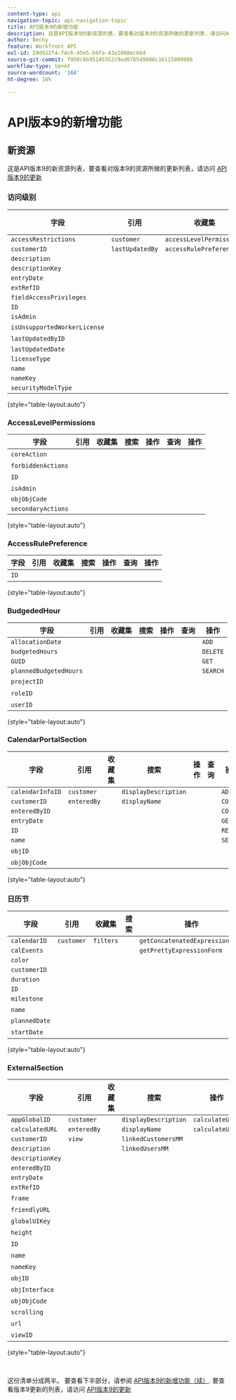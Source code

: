 ```yaml
---
content-type: api
navigation-topic: api-navigation-topic
title: API版本9的新增功能
description: 这是API版本9的新资源列表，要查看对版本9的资源所做的更新列表，请访问API版本9的更新
author: Becky
feature: Workfront API
exl-id: 29d922f4-f4c6-45e5-b9fa-43e2068ec66d
source-git-commit: f050c8b95145552c9ed67b549608c16115000606
workflow-type: tm+mt
source-wordcount: '168'
ht-degree: 16%

---
```


# API版本9的新增功能

## 新资源

这是API版本9的新资源列表，要查看对版本9的资源所做的更新列表，请访问 [API版本9的更新](../../wf-api/api/new-api-version-9-updates.md)

### 访问级别

| 字段 | 引用 | 收藏集 | 搜索 | 操作 | 查询 | 操作 |
|---|---|---|---|---|---|---|
| `accessRestrictions` | `customer` | `accessLevelPermissions` |  |  |  | `ADD` |
| `customerID` | `lastUpdatedBy` | `accessRulePreferences` |  |  |  | `COPY` |
| `description` |  |  |  |  |  | `COUNT` |
| `descriptionKey` |  |  |  |  |  | `DELETE` |
| `entryDate` |  |  |  |  |  | `EDIT` |
| `extRefID` |  |  |  |  |  | `GET` |
| `fieldAccessPrivileges` |  |  |  |  |  | `REPLACE` |
| `ID` |  |  |  |  |  | `REPORT` |
| `isAdmin` |  |  |  |  |  | `SEARCH` |
| `isUnsupportedWorkerLicense` |  |  |  |  |  |   |
| `lastUpdatedByID` |  |  |  |  |  |   |
| `lastUpdatedDate` |  |  |  |  |  |  |
| `licenseType` |  |  |  |  |  |  |
| `name` |  |  |  |  |  |  |
| `nameKey` |  |  |  |  |  |  |
| `securityModelType` |  |  |  |  |  |  |

{style="table-layout:auto"}

### AccessLevelPermissions

| 字段 | 引用 | 收藏集 | 搜索 | 操作 | 查询 | 操作 |
|---|---|---|---|---|---|---|
| `coreAction` |  |  |  |  |  |   |
| `forbiddenActions` |  |  |  |  |  |   |
| `ID` |  |  |  |  |  |   |
| `isAdmin` |  |  |  |  |  |   |
| `objObjCode` |  |  |  |  |  |  |
| `secondaryActions` |  |  |  |  |  |  |

{style="table-layout:auto"}

### AccessRulePreference

| 字段 | 引用 | 收藏集 | 搜索 | 操作 | 查询 | 操作 |
|---|---|---|---|---|---|---|
| `ID` |   |   |   |   |   |   |

{style="table-layout:auto"}

### BudgededHour

| 字段 | 引用 | 收藏集 | 搜索 | 操作 | 查询 | 操作 |
|---|---|---|---|---|---|---|
| `allocationDate` |  |  |  |  |  | `ADD` |
| `budgetedHours` |  |  |  |  |  | `DELETE` |
| `GUID` |  |  |  |  |  | `GET` |
| `plannedBudgetedHours` |  |  |  |  |  | `SEARCH` |
| `projectID` |   |   |   |   |   |   |
| `roleID`  |   |   |   |   |   |   |
| `userID`  |   |   |   |   |   |   |

{style="table-layout:auto"}

### CalendarPortalSection

| 字段 | 引用 | 收藏集 | 搜索 | 操作 | 查询 | 操作 |
|---|---|---|---|---|---|---|
| `calendarInfoID` | `customer` |  | `displayDescription` |  |  | `ADD` |
| `customerID` | `enteredBy` |  | `displayName` |  |  | `COPY` |
| `enteredByID` |  |  |  |  |  | `COUNT` |
| `entryDate` |  |  |  |  |  | `GET` |
| `ID` |  |  |  |  |  | `REPORT` |
| `name` |  |  |  |  |  | `SEARCH` |
| `objID`  |   |   |   |   |   |   |
| `objObjCode`  |   |   |   |   |   |   |

{style="table-layout:auto"}

### 日历节

| 字段 | 引用 | 收藏集 | 搜索 | 操作 | 查询 | 操作 |
|---|---|---|---|---|---|---|
| `calendarID` | `customer` | `filters` |  | `getConcatenatedExpressionForm` |  | `ADD` |
| `calEvents` |  |  |  | `getPrettyExpressionForm` |  | `COUNT` |
| `color` |  |  |  |  |  | `DELETE` |
| `customerID` |  |  |  |  |  | `EDIT` |
| `duration` |  |  |  |  |  | `GET` |
| `ID` |  |  |  |  |  | `REPORT` |
| `milestone` |  |  |  |  |  | `SEARCH` |
| `name`  |   |   |   |   |   |   |
| `plannedDate` |   |   |   |   |   |   |
| `startDate` |   |   |   |   |   |   |

{style="table-layout:auto"}

### ExternalSection

| 字段 | 引用 | 收藏集 | 搜索 | 操作 | 查询 | 操作 |
|---|---|---|---|---|---|---|
| `appGlobalID` | `customer` |  | `displayDescription` | `calculateURL` |  | `ADD` |
| `calculatedURL` | `enteredBy` |  | `displayName` | `calculateURLS` |  | `COPY` |
| `customerID` | `view` |  | `linkedCustomersMM` |  |  | `COUNT` |
| `description` |  |  | `linkedUsersMM` |  |  | `DELETE` |
| `descriptionKey` |  |  |  |  |  | `EDIT` |
| `enteredByID` |  |  |  |  |  | `GET` |
| `entryDate` |  |  |  |  |  | `REPORT` |
| `extRefID` |  |  |  |  |  | `SEARCH` |
| `frame`  |   |   |   |   |   |   |
| `friendlyURL`  |   |   |   |   |   |   |
| `globalUIKey`  |   |   |   |   |   |   |
| `height`  |   |   |   |   |   |   |
| `ID`  |   |   |   |   |   |   |
| `name`  |   |   |   |   |   |   |
| `nameKey`  |   |   |   |   |   |   |
| `objID`  |   |   |   |   |   |   |
| `objInterface`  |   |   |   |   |   |   |
| `objObjCode`  |   |   |   |   |   |   |
| `scrolling` |   |   |   |   |   |   |
| `url` |   |   |   |   |   |   |
| `viewID` |   |   |   |   |   |   |

{style="table-layout:auto"}

 

这份清单分成两半。 要查看下半部分，请参阅 [API版本9的新增功能（续）](../../wf-api/api/new-api-version-9-continue.md). 要查看版本9更新的列表，请访问 [API版本9的更新](../../wf-api/api/new-api-version-9-updates.md)
